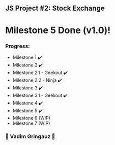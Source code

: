 ## JS Project #2: Stock Exchange
# Milestone 5 Done (v1.0)! 
### Progress:
- Milestone 1 :heavy_check_mark:
- Milestone 2 :heavy_check_mark:
- Milestone 2.1 - Geekout :heavy_check_mark:
- Milestone 2.2 - Ninja :heavy_check_mark:
- Milestone 3 :heavy_check_mark:
- Milestone 3.1 - Geekout :heavy_check_mark:
- Milestone 4 :heavy_check_mark:
- Milestone 5 :heavy_check_mark:
- Milestone 6 (WIP)
- Milestone 7 (WIP)


### :basketball: Vadim Gringauz :basketball:
